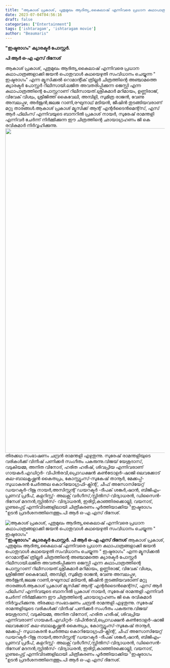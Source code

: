 ```yaml
---
title: "ആകാശ് പ്രകാശ്, പുതുമുഖം ആദിത്യ,കൈലാഷ് എന്നിവരെ പ്രധാന കഥാപാത്രങ്ങളാക്കി ജയൻ പൊതുവാൾ കഥയെഴുതി സംവിധാനം ചെയ്യുന്ന \" ഇഷ്ടരാഗം\""
date: 2023-07-04T04:56:16
draft: false
categories: ["Entertainment"]
tags: ['ishtaragam', 'ishtaragam movie']
author: "Beaumaris"
---
```


<strong>"ഇഷ്ടരാഗം" ക്യാരക്ടർ പോസ്റ്റർ.</strong>

<strong>പി ആർ ഒ-എ എസ് ദിനേശ്</strong>

ആകാശ് പ്രകാശ്, പുതുമുഖം ആദിത്യ,കൈലാഷ് എന്നിവരെ പ്രധാന കഥാപാത്രങ്ങളാക്കി ജയൻ പൊതുവാൾ കഥയെഴുതി സംവിധാനം ചെയ്യുന്ന " ഇഷ്ടരാഗം" എന്ന മ്യൂസിക്കൽ റൊമാന്റിക് ത്രില്ലർ ചിത്രത്തിന്റെ അഞ്ചാമത്തെ ക്യാരക്ടർ പോസ്റ്റർ റിലീസായി.ലജിത അവതരിപ്പിക്കുന്ന ജെസ്സി എന്ന കഥാപാത്രത്തിന്റെ പോസ്റ്ററാണ് റിലീസായത്.ശ്രീകുമാർ മറിമായം, ഉണ്ണിരാജ്, വിവേക് വിശ്വം, ശ്രീജിത്ത്‌ കൈവേലി, അമ്പിളി, സുമിത്ര രാജൻ, വേണു അമ്പലപ്പുഴ, അർജുൻ,ജലജ റാണി,രഘുനാഥ് മടിയൻ, ജീഷിൻ തുടങ്ങിയവരാണ് മറ്റു താരങ്ങൾ.ആകാശ് പ്രകാശ് മ്യൂസിക്ക് ആന്റ് എന്റർടൈൻമെന്റ്സ്, എസ് ആർ ഫിലിംസ് എന്നിവയുടെ ബാനറിൽ പ്രകാശ് നായർ, സുരേഷ് രാമന്തളി എന്നിവർ ചേർന്ന് നിർമ്മിക്കുന്ന ഈ ചിത്രത്തിന്റെ ഛായാഗ്രഹണം ജി കെ രവികുമാർ നിർവ്വഹിക്കുന്നു. <a href="https://cdn.boolokam.com/articles/2023/07/fwfwfgggg.jpg"><img class="size-large wp-image-401972 aligncenter" src="https://cdn.boolokam.com/articles/2023/07/fwfwfgggg-723x1024.jpg" alt="" width="723" height="1024" /></a>തിരക്കഥ സംഭാഷണം ചന്ദ്രൻ രാമന്തളി എഴുതുന്നു. സുരേഷ് രാമന്തളിയുടെ വരികൾക്ക് വിനീഷ് പണിക്കർ സംഗീതം പകരുന്നു.വിജയ് യേശുദാസ്, വടുകിയമ്മ, അനിത വിനോദ്, ഹരിത ഹരീഷ്, ശിവപ്രിയ എന്നിവരാണ് ഗായകർ.എഡിറ്റർ- വിപിൻരവി,പ്രൊഡക്ഷൻ കൺട്രോളർ-ഷാജി ഒലവക്കോട് കല-ബാലകൃഷ്ണൻ കൈതപ്രം, കോസ്റ്റ്യൂംസ്-സുകേഷ് താനൂർ, മേക്കപ്പ്- സുധാകരൻ ചേർത്തല കൊറിയോഗ്രഫി-ക്ലിന്റ്, ചീഫ് അസോസിയേറ്റ് ഡയറക്ടർ-റിജു നായർ,അസിസ്റ്റന്റ് ഡയറക്ടർ -ദീപക് ശങ്കർ,ഷാൻ, ബിജിഎം-പ്രണവ് പ്രദീപ്, കളറിസ്റ്റ്- അലക്സ്‌ വർഗീസ്,സ്റ്റിൽസ്-വിദ്യാധരൻ, ഡിസൈൻ- ദിനേശ് മദനൻ,സ്റ്റിൽസ്- വിദ്യാധരൻ,
ഇരിട്ടി,കാഞ്ഞിരക്കൊല്ലി, വയനാട്, ഗുണ്ടപ്പെട്ട് എന്നിവിടങ്ങളിലായി ചിത്രീകരണം പൂർത്തിയാക്കിയ "ഇഷ്ടരാഗം "ഉടൻ പ്രദർശനത്തിനെത്തും.പി ആർ ഒ-എ എസ് ദിനേശ്.


![ആകാശ് പ്രകാശ്, പുതുമുഖം ആദിത്യ,കൈലാഷ് എന്നിവരെ പ്രധാന കഥാപാത്രങ്ങളാക്കി ജയൻ പൊതുവാൾ കഥയെഴുതി സംവിധാനം ചെയ്യുന്ന " ഇഷ്ടരാഗം"](https://cdn.boolokam.com/articles/2023/07/fwfwfgggg-723x1024.jpg)**"ഇഷ്ടരാഗം" ക്യാരക്ടർ പോസ്റ്റർ.** **പി ആർ ഒ-എ എസ് ദിനേശ്** ആകാശ് പ്രകാശ്, പുതുമുഖം ആദിത്യ,കൈലാഷ് എന്നിവരെ പ്രധാന കഥാപാത്രങ്ങളാക്കി ജയൻ പൊതുവാൾ കഥയെഴുതി സംവിധാനം ചെയ്യുന്ന " ഇഷ്ടരാഗം" എന്ന മ്യൂസിക്കൽ റൊമാന്റിക് ത്രില്ലർ ചിത്രത്തിന്റെ അഞ്ചാമത്തെ ക്യാരക്ടർ പോസ്റ്റർ റിലീസായി.ലജിത അവതരിപ്പിക്കുന്ന ജെസ്സി എന്ന കഥാപാത്രത്തിന്റെ പോസ്റ്ററാണ് റിലീസായത്.ശ്രീകുമാർ മറിമായം, ഉണ്ണിരാജ്, വിവേക് വിശ്വം, ശ്രീജിത്ത്‌ കൈവേലി, അമ്പിളി, സുമിത്ര രാജൻ, വേണു അമ്പലപ്പുഴ, അർജുൻ,ജലജ റാണി,രഘുനാഥ് മടിയൻ, ജീഷിൻ തുടങ്ങിയവരാണ് മറ്റു താരങ്ങൾ.ആകാശ് പ്രകാശ് മ്യൂസിക്ക് ആന്റ് എന്റർടൈൻമെന്റ്സ്, എസ് ആർ ഫിലിംസ് എന്നിവയുടെ ബാനറിൽ പ്രകാശ് നായർ, സുരേഷ് രാമന്തളി എന്നിവർ ചേർന്ന് നിർമ്മിക്കുന്ന ഈ ചിത്രത്തിന്റെ ഛായാഗ്രഹണം ജി കെ രവികുമാർ നിർവ്വഹിക്കുന്നു. [](https://cdn.boolokam.com/articles/2023/07/fwfwfgggg.jpg)തിരക്കഥ സംഭാഷണം ചന്ദ്രൻ രാമന്തളി എഴുതുന്നു. സുരേഷ് രാമന്തളിയുടെ വരികൾക്ക് വിനീഷ് പണിക്കർ സംഗീതം പകരുന്നു.വിജയ് യേശുദാസ്, വടുകിയമ്മ, അനിത വിനോദ്, ഹരിത ഹരീഷ്, ശിവപ്രിയ എന്നിവരാണ് ഗായകർ.എഡിറ്റർ- വിപിൻരവി,പ്രൊഡക്ഷൻ കൺട്രോളർ-ഷാജി ഒലവക്കോട് കല-ബാലകൃഷ്ണൻ കൈതപ്രം, കോസ്റ്റ്യൂംസ്-സുകേഷ് താനൂർ, മേക്കപ്പ്- സുധാകരൻ ചേർത്തല കൊറിയോഗ്രഫി-ക്ലിന്റ്, ചീഫ് അസോസിയേറ്റ് ഡയറക്ടർ-റിജു നായർ,അസിസ്റ്റന്റ് ഡയറക്ടർ -ദീപക് ശങ്കർ,ഷാൻ, ബിജിഎം-പ്രണവ് പ്രദീപ്, കളറിസ്റ്റ്- അലക്സ്‌ വർഗീസ്,സ്റ്റിൽസ്-വിദ്യാധരൻ, ഡിസൈൻ- ദിനേശ് മദനൻ,സ്റ്റിൽസ്- വിദ്യാധരൻ, ഇരിട്ടി,കാഞ്ഞിരക്കൊല്ലി, വയനാട്, ഗുണ്ടപ്പെട്ട് എന്നിവിടങ്ങളിലായി ചിത്രീകരണം പൂർത്തിയാക്കിയ "ഇഷ്ടരാഗം "ഉടൻ പ്രദർശനത്തിനെത്തും.പി ആർ ഒ-എ എസ് ദിനേശ്.
